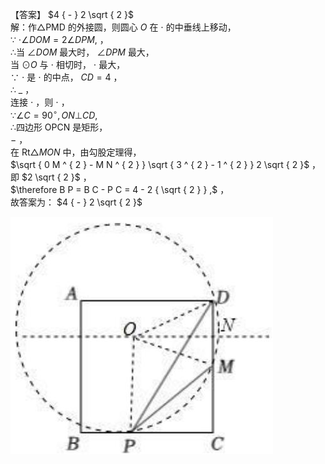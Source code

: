 【答案】 $4 { - } 2 \sqrt { 2 }$   
解：作△PMD 的外接圆，则圆心 $O$ 在 $\cdot$ 的中垂线上移动，  
∵ $\cdot \angle D O M { = } 2 \angle D P M ,$ ，  
∴当 $\angle D O M$ 最大时， $\angle D P M$ 最大，  
当 $\odot O$ 与 $\cdot$ 相切时， $\cdot$ 最大，  
∵ $\cdot$ 是 $\cdot$ 的中点， $C D { = } 4$ ，  
∴ $\_$ ，  
连接 $\cdot$ ，则 $\cdot$ ，  
$\because \angle C = 9 0 ^ { \circ } , O N \bot C D ,$   
∴四边形 OPCN 是矩形，  
$-$ ，  
在 $\mathrm { R t } \triangle M O N$ 中，由勾股定理得，  
$\sqrt { 0 M ^ { 2 } - M N ^ { 2 } } \sqrt { 3 ^ { 2 } - 1 ^ { 2 } } 2 \sqrt { 2 }$ ，  
即 $2 \sqrt { 2 }$ ，  
$\therefore B P = B C - P C = 4 - 2 { \sqrt { 2 } } ,$ ，  
故答案为： $4 { - } 2 \sqrt { 2 }$

![](<../../qs_image_DB/专题2-3_八种隐圆类最值问题，圆来如此简单（解析版）/f78ae29d76f030bb26c629db83a1f0bc0eb03b63e3eab94336c01f8c97856066.jpg>)
